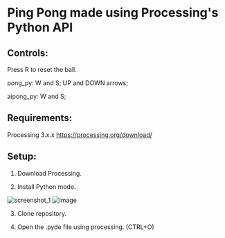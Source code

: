 # Ping Pong made using Processing's Python API

## Controls:
Press R to reset the ball.

pong_py: W and S; UP and DOWN arrows;

aipong_py: W and S;

## Requirements:

Processing 3.x.x https://processing.org/download/ 


## Setup:
1. Download Processing.

2. Install Python mode.

![screenshot_1](https://user-images.githubusercontent.com/36505835/48791505-8c064380-ecfa-11e8-99df-e38a3af56c4a.png)
![image](https://user-images.githubusercontent.com/36505835/48791555-a6402180-ecfa-11e8-8046-b8856cb7cf6e.png)

3. Clone repository.

4. Open the .pyde file using processing. (CTRL+O)